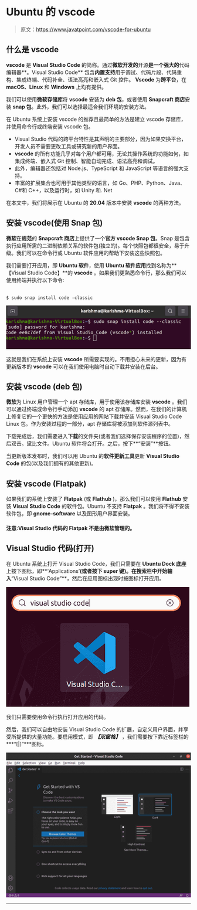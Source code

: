 # Ubuntu 的 vscode

> 原文：<https://www.javatpoint.com/vscode-for-ubuntu>

## 什么是 vscode

**vscode** 是 **Visual Studio Code** 的简称。通过**微软开发的**开源**是一个强大的**代码编辑器**。Visual Studio Code** 包含**内置支持**用于调试、代码片段、代码重构、集成终端、代码补全、语法高亮和嵌入式 Git 控件。 **Vscode** 为**跨平台**，在 **macOS、Linux** 和 **Windows** 上均有提供。

我们可以使用**微软存储库**将 **vscode** 安装为 **deb 包**，或者使用 **Snapcraft 商店**安装 **snap 包**。此外，我们可以选择最适合我们环境的安装方法。

在 Ubuntu 系统上安装 vscode 的推荐且最简单的方法是建立 vscode 存储库，并使用命令行或终端安装 vscode 包。

*   Visual Studio 代码的跨平台特性是其声明的主要部分，因为如果交换平台，开发人员不需要更改工具或研究新的用户界面。
*   **vscode** 的所有功能几乎对每个用户都可用，无论其操作系统的功能如何，如集成终端、嵌入式 Git 控制、智能自动完成、语法高亮和调试。
*   此外，编辑器还包括对 Node.js、TypeScript 和 JavaScript 等语言的强大支持。
*   丰富的扩展集合也可用于其他类型的语言，如 Go、PHP、Python、Java、C#和 C++，以及运行时，如 Unity 和. Net

在本文中，我们将展示在 Ubuntu 的 **20.04** 版本中安装 **vscode** 的两种方法。

## 安装 vscode(使用 Snap 包)

**微软**在**规范**的 **Snapcraft 商店**上提供了一个**官方 vscode Snap 包**。Snap 是包含执行应用所需的二进制依赖关系的软件包(独立的)。每个快照包都很安全，易于升级。我们可以在命令行或 Ubuntu 软件应用的帮助下安装这些快照包。

我们需要打开应用，即 **Ubuntu 软件**，使用 **Ubuntu 软件应用**找到名称为**【Visual Studio Code】**的 **vscode** 。如果我们更熟悉命令行，那么我们可以使用终端并执行以下命令:

```

$ sudo snap install code -classic

```

![vscode for Ubuntu](img/2a1a3a4daaef030cdf5aa94d439af845.png)

这就是我们在系统上安装 **vscode** 所需要实现的。不用担心未来的更新，因为有更新版本的 **vscode** 可以在我们使用电脑时自动下载并安装在后台。

## 安装 vscode (deb 包)

**微软**为 Linux 用户管理一个 apt 存储库，用于使用该存储库安装 **vscode** 。我们可以通过终端或命令行手动添加 **vscode** 的 apt 存储库。然而，在我们的计算机上修复它的一个更快的方法是使用应用的网站下载并安装 Visual Studio Code Linux 包。作为安装过程的一部分，apt 存储库将被添加到软件源列表中。

下载完成后，我们需要进入**下载**的文件夹(或者我们选择保存安装程序的位置)，然后双击。黛比文件。Ubuntu 软件将会打开。之后，按下**“安装”**按钮。

当更新版本发布时，我们可以用 Ubuntu 的**软件更新工具**更新 **Visual Studio Code** 的包(以及我们拥有的其他更新)。

## 安装 vscode (Flatpak)

如果我们的系统上安装了 **Flatpak** (或 **Flathub** )，那么我们可以使用 **Flathub** 安装 **Visual Studio Code** 的软件包。Ubuntu 不支持 **Flatpak** 。我们将不得不安装软件包，即 **gnome-software** 以及图形用户界面安装。

#### 注意:Visual Studio 代码的 Flatpak 不是由微软管理的。

## Visual Studio 代码(打开)

在 Ubuntu 系统上打开 Visual Studio Code，我们只需要在 **Ubuntu Dock 底座**上按下图标，即**‘Applications’**(或者按下 **super** 键)。在搜索栏中开始输入**“Visual Studio Code”**，然后在应用图标出现时按图标打开应用。

![vscode for Ubuntu](img/1a34a0ab65851524a2fcdbe1eb19c217.png)

我们只需要使用命令行执行打开应用的代码。

然后，我们可以自由地安装 Visual Studio Code 的扩展，自定义用户界面，并享受所提供的大量功能。要启用模式，即 ***【双窗格】*** ，我们需要按下靠近标签栏的***“[|]”***图标。

![vscode for Ubuntu](img/f97ce93c2d22aeab501cd71f12cf684d.png)

* * *